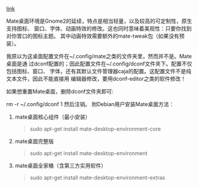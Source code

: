 [link](https://blog.csdn.net/S744417704/article/details/74388308)

Mate桌面环境是Gnome2的延续，特点是相当轻量，以及较高的可定制性，原生支持图标、
窗口、字体、动画特效的修改。这也同时意味着美观性：只要你找到对你胃口的图标主题。
其中动画特效需要额外的mate-tweak包（如果没有预装）。

我原以为这桌面配置文件在~/.config/mate之类的文件夹里，然而并不是。Mate桌面是通
过dconf配置的；因此配置文件在~/.config/dconf文件夹下。配置不仅包括图标、窗口、
字体，还有其默认文件管理器caja的配置。这配置文件不是纯文本文件，因此不能直接用
编辑器修改，要用dconf-editor之类的软件修改！

如果想重置Mate桌面，删除dconf文件夹即可:

rm -r ~/.config/dconf
1
然后注销。
附Debian用户安装Mate桌面方法：

1. mate桌面核心组件（最小安装）

    > sudo apt-get install mate-desktop-environment-core

2. mate桌面完整版

    > sudo apt-get install mate-desktop-environment

3. mate桌面全家桶（含第三方实用软件）

    > sudo apt-get install mate-desktop-environment-extras


